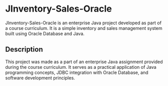 # JInventory-Sales-Oracle

JInventory-Sales-Oracle is an enterprise Java project developed as part of a course curriculum. It is a simple inventory and sales management system built using Oracle Database and Java.

## Description

This project was made as a part of an enterprise Java assignment provided during the course curriculum. It serves as a practical application of Java programming concepts, JDBC integration with Oracle Database, and software development principles.
